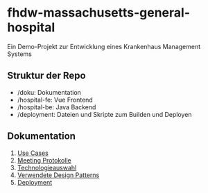 # fhdw-massachusetts-general-hospital

Ein Demo-Projekt zur Entwicklung eines Krankenhaus Management Systems

## Struktur der Repo

- /doku: Dokumentation
- /hospital-fe: Vue Frontend
- /hospital-be: Java Backend
- /deployment: Dateien und Skripte zum Builden und Deployen


## Dokumentation
1. [Use Cases](/doku/UseCases.md)
1. [Meeting Protokolle](/doku/DailyLogs/README.md)
1. [Technologieauswahl](/doku/Technologieauswahl.md)
1. [Verwendete Design Patterns](/doku/DesignPatterns.md)
1. [Deployment](/doku/Deployment.md)




